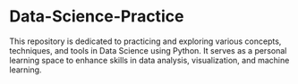 # Data-Science-Practice
This repository is dedicated to practicing and exploring various concepts, techniques, and tools in Data Science using Python. It serves as a personal learning space to enhance skills in data analysis, visualization, and machine learning.
